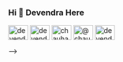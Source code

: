 ### Hi 👋 Devendra Here
<!-- I'm a student pursuing Engineering specialised in IT 

<!-- 
<h3 align="left">Connect with me:</h3>
<p align="left"> -->
<a href="https://twitter.com/devendra_116" target="blank"><img align="center" src="https://raw.githubusercontent.com/rahuldkjain/github-profile-readme-generator/master/src/images/icons/Social/twitter.svg" alt="devendra_116" height="30" width="40" /></a>
<a href="https://linkedin.com/in/devendra-chauhan" target="blank"><img align="center" src="https://raw.githubusercontent.com/rahuldkjain/github-profile-readme-generator/master/src/images/icons/Social/linked-in-alt.svg" alt="devendra-chauhan" height="30" width="40" /></a>
<a href="https://kaggle.com/chauhandevendra" target="blank"><img align="center" src="https://raw.githubusercontent.com/rahuldkjain/github-profile-readme-generator/master/src/images/icons/Social/kaggle.svg" alt="chauhandevendra" height="30" width="40" /></a>
<a href="https://medium.com/@chauhandevendra116" target="blank"><img align="center" src="https://raw.githubusercontent.com/rahuldkjain/github-profile-readme-generator/master/src/images/icons/Social/medium.svg" alt="@chauhandevendra116" height="30" width="40" /></a>
<a href="https://www.leetcode.com/devendra_chauhan" target="blank"><img align="center" src="https://raw.githubusercontent.com/rahuldkjain/github-profile-readme-generator/master/src/images/icons/Social/leet-code.svg" alt="devendra_chauhan" height="30" width="40" /></a>
<!-- </p> --> -->

 
